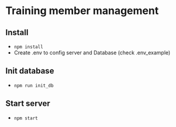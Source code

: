 # Training member management

## Install
- `npm install`
- Create .env to config server and Database (check .env_example)

## Init database
- `npm run init_db`

## Start server
- `npm start`
